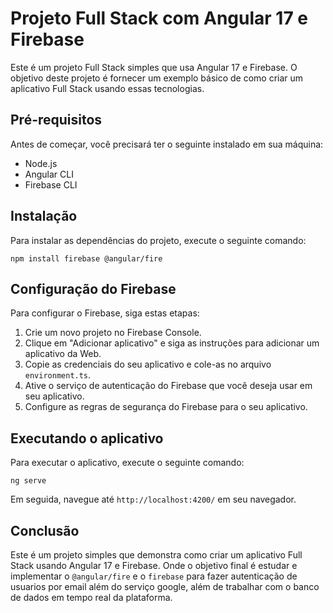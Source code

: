 # Projeto Full Stack com Angular 17 e Firebase


Este é um projeto Full Stack simples que usa Angular 17 e Firebase. O objetivo deste projeto é fornecer um exemplo básico de como criar um aplicativo Full Stack usando essas tecnologias.


## Pré-requisitos


Antes de começar, você precisará ter o seguinte instalado em sua máquina:


- Node.js
- Angular CLI
- Firebase CLI

## Instalação

Para instalar as dependências do projeto, execute o seguinte comando:


```npm install firebase @angular/fire```


## Configuração do Firebase


Para configurar o Firebase, siga estas etapas:



1. Crie um novo projeto no Firebase Console.
2. Clique em "Adicionar aplicativo" e siga as instruções para adicionar um aplicativo da Web.
3. Copie as credenciais do seu aplicativo e cole-as no arquivo `environment.ts`.
4. Ative o serviço de autenticação do Firebase que você deseja usar em seu aplicativo.
5. Configure as regras de segurança do Firebase para o seu aplicativo.


## Executando o aplicativo


Para executar o aplicativo, execute o seguinte comando:


```ng serve```


Em seguida, navegue até `http://localhost:4200/` em seu navegador.


## Conclusão


Este é um projeto simples que demonstra como criar um aplicativo Full Stack usando Angular 17 e Firebase. 
Onde o objetivo final é estudar e implementar o ```@angular/fire``` e o ```firebase``` para fazer autenticação de usuarios por email além do serviço google, além de trabalhar com o banco de dados em tempo real da plataforma.

